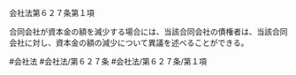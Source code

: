 会社法第６２７条第１項

合同会社が資本金の額を減少する場合には、当該合同会社の債権者は、当該合同会社に対し、資本金の額の減少について異議を述べることができる。

#会社法
#会社法/第６２７条
#会社法/第６２７条/第１項
